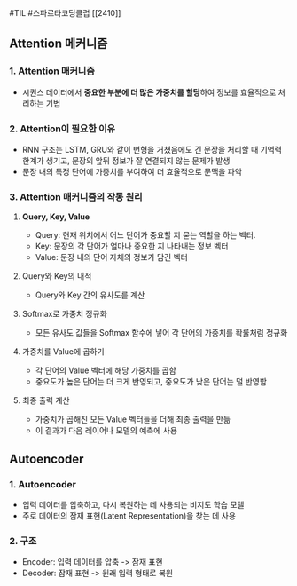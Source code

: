#TIL #스파르타코딩클럽 [[2410]]


## Attention 메커니즘
### 1. Attention 매커니즘
- 시퀀스 데이터에서 **중요한 부분에 더 많은 가중치를 할당**하여 정보를 효율적으로 처리하는 기법


### 2. Attention이 필요한 이유
- RNN 구조는 LSTM, GRU와 같이 변형을 거쳤음에도 긴 문장을 처리할 때 기억력 한계가 생기고, 문장의 앞뒤 정보가 잘 연결되지 않는 문제가 발생
- 문장 내의 특정 단어에 가중치를 부여하여 더 효율적으로 문맥을 파악
### 3. Attention 매커니즘의 작동 원리
1) **Query, Key, Value**
	- Query: 현재 위치에서 어느 단어가 중요할 지 묻는 역할을 하는 벡터.
	- Key: 문장의 각 단어가 얼마나 중요한 지 나타내는 정보 벡터
	- Value: 문장 내의 단어 자체의 정보가 담긴 벡터

2) Query와 Key의 내적
	- Query와 Key 간의 유사도를 계산

3) Softmax로 가중치 정규화
	- 모든 유사도 값들을 Softmax 함수에 넣어 각 단어의 가중치를 확률처럼 정규화

4) 가중치를 Value에 곱하기
	- 각 단어의 Value 벡터에 해당 가중치를 곱함
	- 중요도가 높은 단어는 더 크게 반영되고, 중요도가 낮은 단어는 덜 반영함

5) 최종 출력 계산
	- 가중치가 곱해진 모든 Value 벡터들을 더해 최종 출력을 만듦
	- 이 결과가 다음 레이어나 모델의 예측에 사용



## Autoencoder
### 1. Autoencoder
- 입력 데이터를 압축하고, 다시 복원하는 데 사용되는 비지도 학습 모델
- 주로 데이터의 잠재 표현(Latent Representation)을 찾는 데 사용


### 2. 구조
- Encoder: 입력 데이터를 압축 -> 잠재 표현
- Decoder: 잠재 표현 -> 원래 입력 형태로 복원
